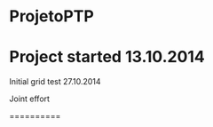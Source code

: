 ProjetoPTP
==========
Project started 13.10.2014
==========

Initial grid test 27.10.2014

Joint effort

==========
